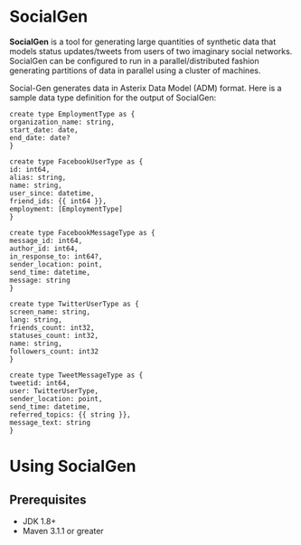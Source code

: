 # SocialGen
**SocialGen** is a tool for generating large quantities of synthetic data that models status updates/tweets from users of two imaginary social networks. SocialGen can be configured to run in a parallel/distributed fashion generating partitions of data in parallel using a cluster of machines.

Social-Gen generates data in Asterix Data Model (ADM) format. Here is a sample data type definition for the output of SocialGen:

```
create type EmploymentType as {
organization_name: string,
start_date: date,
end_date: date?
}

create type FacebookUserType as {
id: int64,
alias: string,
name: string,
user_since: datetime,
friend_ids: {{ int64 }},
employment: [EmploymentType]
}

create type FacebookMessageType as {
message_id: int64,
author_id: int64,
in_response_to: int64?,
sender_location: point,
send_time: datetime,
message: string
}

create type TwitterUserType as {
screen_name: string,
lang: string,
friends_count: int32,
statuses_count: int32,
name: string,
followers_count: int32
}

create type TweetMessageType as {
tweetid: int64,    
user: TwitterUserType,
sender_location: point,
send_time: datetime,
referred_topics: {{ string }},
message_text: string
}
```


# Using SocialGen
## Prerequisites
* JDK 1.8+
* Maven 3.1.1 or greater
